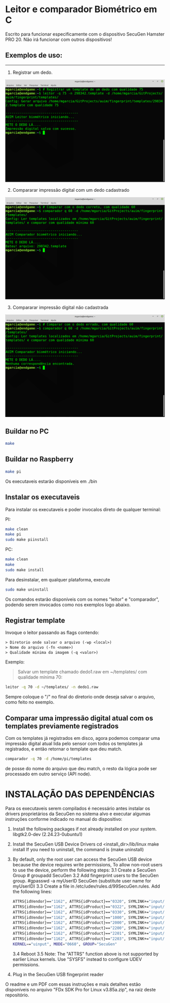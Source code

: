# Leitor e comparador Biométrico em C

Escrito para funcionar especificamente com o dispositivo SecuGen Hamster PRO 20. Não irá funcionar com outros dispositivos!

## Exemplos de uso:

________
1. Registrar um dedo.

![asd](./prints/registrar.png)

2. Compararar impressão digital com um dedo cadastrado

![asd](./prints/comparar1.png)

3. Compararar impressão digital não cadastrada

![asd](./prints/comparar2.png)


## Buildar no PC
```bash
make
```

## Buildar no Raspberry
```bash
make pi
```

Os executaveis estarão disponíveis em ./bin

## Instalar os executaveis
Para instalar os executaveis e poder invocalos direto de qualquer terminal:

PI:
``` bash
make clean
make pi
sudo make piinstall
```

PC:

```bash
make clean
make
sudo make install
```

Para desinstalar, em qualquer plataforma, execute

```bash
sudo make uninstall
```


Os comandos estarão disponíveis com os nomes "leitor" e "comparador", podendo serem invocados como nos exemplos logo abaixo.

## Registrar template

Invoque o leitor passando as flags contendo:

    > Diretorio onde salvar o arquivo (-wp <local>)
    > Nome do arquivo (-fn <nome>)
    > Qualidade mínima da imagem (-q <valor>)

Exemplo:

> Salvar um template chamado dedo1.raw em ~/templates/ com qualidade mínima 70:


```bash
leitor -q 70 -d ~/templates/ -n dedo1.raw
```

Sempre coloque o "/" no final do diretorio onde deseja salvar o arquivo, como feito no exemplo.

## Comparar uma impressão digital atual com os templates previamente registrados

Com os templates já registrados em disco, agora podemos comparar uma impressão digital atual lida pelo sensor com todos os templates já registrados, e então retornar o template que deu match.

```bash
comparador -q 70 -d /home/pi/templates
```

de posse do nome do arquivo que deu match, o resto da lógica pode ser processado em outro serviço (API node).



# INSTALAÇÃO DAS DEPENDÊNCIAS

Para os executaveis serem compilados é necessário antes instalar os drivers proprietários da SecuGen no sistema alvo e executar algumas instruções conforme indicado no manual do dispositivo:

1. Install the following packages if not already installed on your system.
    libgtk2.0-dev (2.24.23-0ubuntu1)

2. Install the SecuGen USB Device Drivers
    cd <install_dir>/lib/linux
    make install
    If you need to uninstall, the command is (make uninstall)

3. By default, only the root user can access the SecuGen USB device because the device requires
    write permissions, To allow non-root users to use the device, perform the following steps:
    3.1 Create a SecuGen Group
        # groupadd SecuGen
    3.2 Add fingerprint users to the SecuGen group.
        #gpasswd -a myUserID SecuGen
        (substitute user name for myUserID)
    3.3 Create a file in /etc/udev/rules.d/99SecuGen.rules.
        Add the following lines:

    ```bash
    ATTRS{idVendor}=="1162", ATTRS{idProduct}=="0320", SYMLINK+="input/fdu03-%k", MODE="0660", GROUP="SecuGen"
    ATTRS{idVendor}=="1162", ATTRS{idProduct}=="0322", SYMLINK+="input/sdu03m-%k", MODE="0660", GROUP="SecuGen"
    ATTRS{idVendor}=="1162", ATTRS{idProduct}=="0330", SYMLINK+="input/fdu04-%k", MODE="0660", GROUP="SecuGen"
    ATTRS{idVendor}=="1162", ATTRS{idProduct}=="1000", SYMLINK+="input/sdu03p-%k", MODE="0660", GROUP="SecuGen"
    ATTRS{idVendor}=="1162", ATTRS{idProduct}=="2000", SYMLINK+="input/sdu04p-%k", MODE="0660", GROUP="SecuGen"
    ATTRS{idVendor}=="1162", ATTRS{idProduct}=="2200", SYMLINK+="input/u20-%k", MODE="0660", GROUP="SecuGen"
    ATTRS{idVendor}=="1162", ATTRS{idProduct}=="2201", SYMLINK+="input/upx-%k", MODE="0660", GROUP="SecuGen"
    ATTRS{idVendor}=="1162", ATTRS{idProduct}=="2203", SYMLINK+="input/u10-%k", MODE="0660", GROUP="SecuGen"
    KERNEL=="uinput", MODE="0660", GROUP="SecuGen"
    ```

    3.4 Reboot
    3.5 Note: The "ATTRS" function above is not supported by earlier Linux kernels. Use "SYSFS" instead to
        configure UDEV permissions.

4. Plug in the SecuGen USB fingerprint reader


O readme e um PDF com essas instruções e mais detalhes estão disponíveis no arquivo "FDx SDK Pro for Linux v3.85a.zip", na raiz deste repositório.